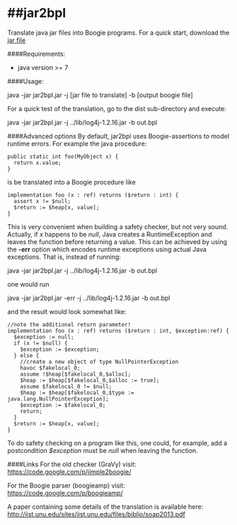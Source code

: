 ##jar2bpl
=======

Translate java jar files into Boogie programs.
For a quick start, download the [jar file](https://github.com/martinschaef/jar2bpl/blob/master/jar2bpl/dist/jar2bpl.jar)

####Requirements:
- java version >= 7 


####Usage: 

  java -jar jar2bpl.jar -j [jar file to translate] -b [output boogie file]

For a quick test of the translation, go to the dist sub-directory and execute:

  java -jar jar2bpl.jar -j ../lib/log4j-1.2.16.jar -b out.bpl


####Advanced options
By default, jar2bpl uses Boogie-assertions to model runtime errors. For example the java procedure:

    public static int foo(MyObject x) {
      return x.value;
    }

is be translated into a Boogie procedure like

    implementation foo (x : ref) returns ($return : int) {
      assert x != $null;
      $return := $heap[x, value];
    }
    
This is very convenient when building a safety checker, but not very sound. Actually, if *x* happens to be *null*, Java creates a RuntimeException and leaves the function before returning a value. This can be achieved by using the **-err** option which encodes runtime exceptions using actual Java exceptions. That is, instead of running:

  java -jar jar2bpl.jar -j ../lib/log4j-1.2.16.jar -b out.bpl

one would run

  java -jar jar2bpl.jar -err -j ../lib/log4j-1.2.16.jar -b out.bpl

and the result would look somewhat like:

    //note the additional return parameter!
    implementation foo (x : ref) returns ($return : int, $exception:ref) {
      $exception := null; 
      if (x != $null) {
        $exception := $exception;
      } else {
        //create a new object of type NullPointerException
        havoc $fakelocal_0;
        assume !$heap[$fakelocal_0,$alloc];
        $heap := $heap[$fakelocal_0,$alloc := true];
        assume $fakelocal_0 != $null;
        $heap := $heap[$fakelocal_0,$type := java.lang.NullPointerException];
        $exception := $fakelocal_0;
        return;
      }
      $return := $heap[x, value];
    }

To do safety checking on a program like this, one could, for example, add a postcondition *$exception* must be *null* when leaving the function.

####Links
For the old checker (GraVy) visit:
https://code.google.com/p/jimple2boogie/

For the Boogie parser (boogieamp) visit:
https://code.google.com/p/boogieamp/

A paper containing some details of the translation is available here:
http://iist.unu.edu/sites/iist.unu.edu/files/biblio/soap2013.pdf
